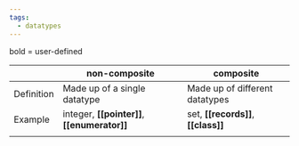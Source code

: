 ```yaml
---
tags:
  - datatypes
---
```

bold = user-defined


|            | non-composite                                | composite                           |
| ---------- | -------------------------------------------- | ----------------------------------- |
| Definition | Made up of a single datatype                 | Made up of different datatypes      |
| Example    | integer, **[[pointer]]**, **[[enumerator]]** | set, **[[records]]**, **[[class]]** |
|            |                                              |                                     |
